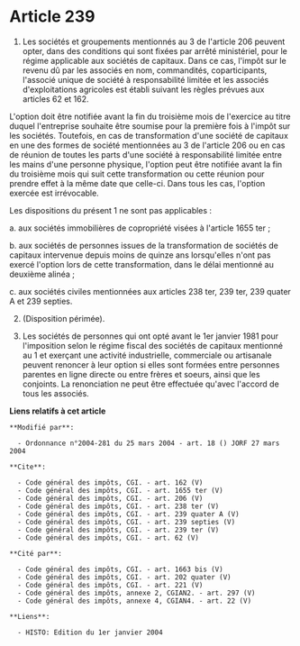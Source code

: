 # Article 239

1. Les sociétés et groupements mentionnés au 3 de l'article 206 peuvent opter, dans des conditions qui sont fixées par arrêté
ministériel, pour le régime applicable aux sociétés de capitaux. Dans ce cas, l'impôt sur le revenu dû par les associés en
nom, commandités, coparticipants, l'associé unique de société à responsabilité limitée et les associés d'exploitations
agricoles est établi suivant les règles prévues aux articles 62 et 162. 

L'option doit être notifiée avant la fin du troisième mois de l'exercice au titre duquel l'entreprise souhaite être soumise
pour la première fois à l'impôt sur les sociétés. Toutefois, en cas de transformation d'une société de capitaux en une des
formes de société mentionnées au 3 de l'article 206 ou en cas de réunion de toutes les parts d'une société à responsabilité
limitée entre les mains d'une personne physique, l'option peut être notifiée avant la fin du troisième mois qui suit cette
transformation ou cette réunion pour prendre effet à la même date que celle-ci. Dans tous les cas, l'option exercée est
irrévocable. 

Les dispositions du présent 1 ne sont pas applicables : 

a. aux sociétés immobilières de copropriété visées à l'article 1655 ter ; 

b. aux sociétés de personnes issues de la transformation de sociétés de capitaux intervenue depuis moins de quinze ans
lorsqu'elles n'ont pas exercé l'option lors de cette transformation, dans le délai mentionné au deuxième alinéa ; 

c. aux sociétés civiles mentionnées aux articles 238 ter, 239 ter, 239 quater A et 239 septies. 

2. (Disposition périmée). 

3. Les sociétés de personnes qui ont opté avant le 1er janvier 1981 pour l'imposition selon le régime fiscal des sociétés de
capitaux mentionné au 1 et exerçant une activité industrielle, commerciale ou artisanale peuvent renoncer à leur option si
elles sont formées entre personnes parentes en ligne directe ou entre frères et soeurs, ainsi que les conjoints. La
renonciation ne peut être effectuée qu'avec l'accord de tous les associés.

**Liens relatifs à cet article**

	**Modifié par**:

	  - Ordonnance n°2004-281 du 25 mars 2004 - art. 18 () JORF 27 mars 2004

	**Cite**:

	  - Code général des impôts, CGI. - art. 162 (V)
	  - Code général des impôts, CGI. - art. 1655 ter (V)
	  - Code général des impôts, CGI. - art. 206 (V)
	  - Code général des impôts, CGI. - art. 238 ter (V)
	  - Code général des impôts, CGI. - art. 239 quater A (V)
	  - Code général des impôts, CGI. - art. 239 septies (V)
	  - Code général des impôts, CGI. - art. 239 ter (V)
	  - Code général des impôts, CGI. - art. 62 (V)

	**Cité par**:

	  - Code général des impôts, CGI. - art. 1663 bis (V)
	  - Code général des impôts, CGI. - art. 202 quater (V)
	  - Code général des impôts, CGI. - art. 221 (V)
	  - Code général des impôts, annexe 2, CGIAN2. - art. 297 (V)
	  - Code général des impôts, annexe 4, CGIAN4. - art. 22 (V)

	**Liens**:

	  - HISTO: Edition du 1er janvier 2004
